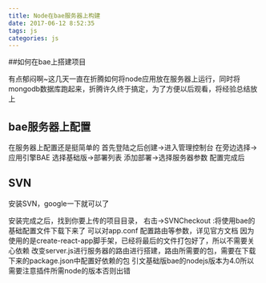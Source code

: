 ```yaml
---
title: Node在bae服务器上构建
date: 2017-06-12 8:52:35
tags: js
categories: js
---
```



<div><!-- more--></div>

##如何在bae上搭建项目

有点郁闷啊~这几天一直在折腾如何将node应用放在服务器上运行，同时将mongodb数据库跑起来，折腾许久终于搞定，为了方便以后观看，将经验总结放上



## bae服务器上配置

在服务器上配置还是挺简单的
首先登陆之后创建->进入管理控制台
在旁边选择->应用引擎BAE
选择基础版->部署列表
添加部署->选择服务器参数
配置完成后


## SVN

安装SVN，google一下就可以了

安装完成之后，找到你要上传的项目目录，
右击->SVNCheckout				:将使用bae的基础配置文件下载下来了
可以对app.conf					配置路由等参数，详见官方文档
因为使用的是create-react-app脚手架，已经将最后的文件打包好了，所以不需要关心依赖
改变server.js进行服务器的路由进行搭建，路由所需要的包，需要在下载下来的package.json中配置好依赖的包
引文基础版bae的nodejs版本为4.0所以需要注意插件所需node的版本否则出错








